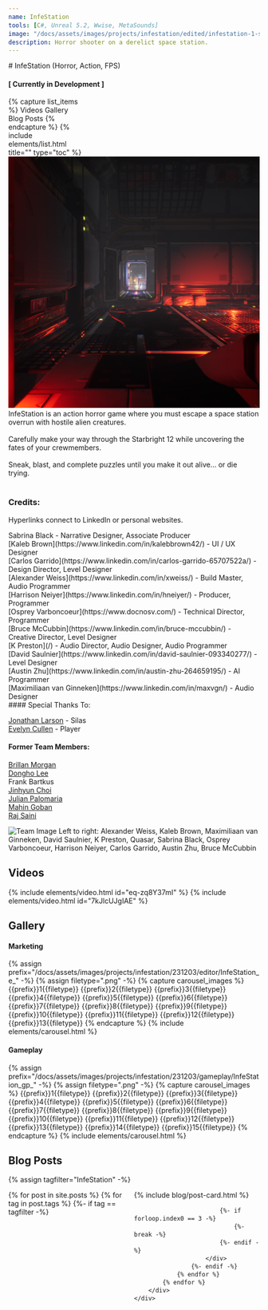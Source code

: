 ```yaml
---
name: InfeStation
tools: [C#, Unreal 5.2, Wwise, MetaSounds]
image: "/docs/assets/images/projects/infestation/edited/infestation-1-square.png"
description: Horror shooter on a derelict space station.
---
```


<div class="row">
<div class="col" style="min-width:300px; " markdown="1">
# InfeStation
(Horror, Action, FPS)

#### [ Currently in Development ]
</div>
<div class="col">
</div>
<div class="col" style="max-width:30%;">
{% capture list_items %}
Videos
Gallery
Blog Posts
{% endcapture %}
{% include elements/list.html title="" type="toc" %}
</div>
</div>

<div class="row">
<div class="col">
<img src="/docs/assets/images/projects/infestation/edited/infestation-1-square.png" alt="Title Image">
</div>
<div class="col">
InfeStation is an action horror game where you must escape a space station overrun with hostile alien creatures.<br><br>
Carefully make your way through the Starbright 12 while uncovering the fates of your crewmembers.<br><br>
Sneak, blast, and complete puzzles until you make it out alive... or die trying.<br><br>
</div>
</div>

### Credits:
Hyperlinks connect to LinkedIn or personal websites.

<div class="row">
<div class="col" markdown="1">
Sabrina Black - Narrative Designer, Associate Producer<br>
[Kaleb Brown](https://www.linkedin.com/in/kalebbrown42/) - UI / UX Designer<br>
[Carlos Garrido](https://www.linkedin.com/in/carlos-garrido-65707522a/) - Design Director, Level Designer<br>
[Alexander Weiss](https://www.linkedin.com/in/xweiss/) - Build Master, Audio Programmer<br>
[Harrison Neiyer](https://www.linkedin.com/in/hneiyer/) - Producer, Programmer<br>
[Osprey Varboncoeur](https://www.docnosv.com/) - Technical Director, Programmer<br>
[Bruce McCubbin](https://www.linkedin.com/in/bruce-mccubbin/) - Creative Director, Level Designer<br>
[K Preston](/) - Audio Director, Audio Designer, Audio Programmer<br>
[David Saulnier](https://www.linkedin.com/in/david-saulnier-093340277/) - Level Designer<br>
[Austin Zhu](https://www.linkedin.com/in/austin-zhu-264659195/) - AI Programmer<br>
[Maximiliaan van Ginneken](https://www.linkedin.com/in/maxvgn/) - Audio Designer

</div>
<div class="col">
<div class="col" markdown="1">
#### Special Thanks To:

[Jonathan Larson](https://www.linkedin.com/in/jonathan-larson-3b4759291/) - Silas<br>
[Evelyn Cullen](https://www.linkedin.com/in/evelyn-cullen-764499238/) - Player

#### Former Team Members:

[Brillan Morgan](https://www.linkedin.com/in/brillanmorgan/)<br>
[Dongho Lee](https://www.linkedin.com/in/dongho-lee-softdev/)<br>
Frank Bartkus<br>
[Jinhyun Choi](https://www.linkedin.com/in/choijinhyun-dev/)<br>
[Julian Palomaria](https://www.linkedin.com/in/julian-palomaria-5416b320b/)<br>
[Mahin Goban](https://www.linkedin.com/in/mahin-goban/)<br>
[Raj Saini](https://www.linkedin.com/in/raj-s-8037a2177/)
</div>
</div>
</div>
<img src="/docs/assets/images/projects/infestation/team/BHS.jpg" alt="Team Image">
Left to right: Alexander Weiss, Kaleb Brown, Maximiliaan van Ginneken, David Saulnier, K Preston, Quasar, Sabrina Black,
Osprey Varboncoeur, Harrison Neiyer, Carlos Garrido, Austin Zhu, Bruce McCubbin

## Videos
{% include elements/video.html id="eq-zq8Y37mI" %}
{% include elements/video.html id="7kJlcUJgIAE" %}

## Gallery
#### Marketing
{% assign prefix="/docs/assets/images/projects/infestation/231203/editor/InfeStation_e_" -%}
{% assign filetype=".png" -%}
{% capture carousel_images %}
{{prefix}}1{{filetype}}
{{prefix}}2{{filetype}}
{{prefix}}3{{filetype}}
{{prefix}}4{{filetype}}
{{prefix}}5{{filetype}}
{{prefix}}6{{filetype}}
{{prefix}}7{{filetype}}
{{prefix}}8{{filetype}}
{{prefix}}9{{filetype}}
{{prefix}}10{{filetype}}
{{prefix}}11{{filetype}}
{{prefix}}12{{filetype}}
{{prefix}}13{{filetype}}
{% endcapture %}
{% include elements/carousel.html %}
#### Gameplay
{% assign prefix="/docs/assets/images/projects/infestation/231203/gameplay/InfeStation_gp_" -%}
{% assign filetype=".png" -%}
{% capture carousel_images %}
{{prefix}}1{{filetype}}
{{prefix}}2{{filetype}}
{{prefix}}3{{filetype}}
{{prefix}}4{{filetype}}
{{prefix}}5{{filetype}}
{{prefix}}6{{filetype}}
{{prefix}}7{{filetype}}
{{prefix}}8{{filetype}}
{{prefix}}9{{filetype}}
{{prefix}}10{{filetype}}
{{prefix}}11{{filetype}}
{{prefix}}12{{filetype}}
{{prefix}}13{{filetype}}
{{prefix}}14{{filetype}}
{{prefix}}15{{filetype}}
{% endcapture %}
{% include elements/carousel.html %}

## Blog Posts
{% assign tagfilter="InfeStation" -%}
<div style="max-width: 1fr">
    <div class="row">
        <div class="container-fluid" style="display: grid; grid-template-columns: repeat(auto-fit, minmax(200px, 1fr));">
            {% for post in site.posts %}
                {% for tag in post.tags %}
                    {%- if tag == tagfilter -%}
                        <div class="col pl-1 pr-1">
                            {% include blog/post-card.html %}

                            {%- if forloop.index0 == 3 -%}
                                {%- break -%}
                            {%- endif -%}
                        </div>
                    {%- endif -%}
                {% endfor %}
            {% endfor %}
        </div>
    </div>
</div>